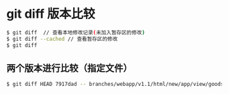 # git diff 版本比较

```bash
$ git diff  // 查看本地修改记录(未加入暂存区的修改)
$ git diff --cached // 查看暂存区的修改
$ git diff
```

## 两个版本进行比较（指定文件）

```sh
$ git diff HEAD 7917dad -- branches/webapp/v1.1/html/new/app/view/goodsDetails.js
```
